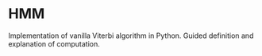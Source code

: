 # HMM
Implementation of vanilla Viterbi algorithm in Python. Guided definition and explanation of computation.